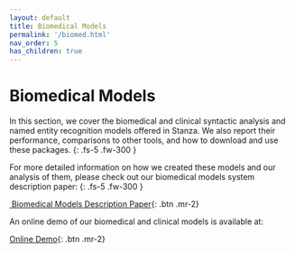 ```yaml
---
layout: default
title: Biomedical Models
permalink: '/biomed.html'
nav_order: 5
has_children: true
---
```


# Biomedical Models

In this section, we cover the biomedical and clinical syntactic analysis and named entity recognition models offered in Stanza. We also report their performance, comparisons to other tools, and how to download and use these packages.
{: .fs-5 .fw-300 }

For more detailed information on how we created these models and our analysis of them, please check out our biomedical models system description paper:
{: .fs-5 .fw-300 }

[<i class="fas fa-book-open"></i> &nbsp;Biomedical Models Description Paper](https://arxiv.org/abs/2007.14640){: .btn .mr-2}

An online demo of our biomedical and clinical models is available at:

[<i class="fas fa-desktop"></i> Online Demo](http://stanza.run/bio){: .btn .mr-2}

